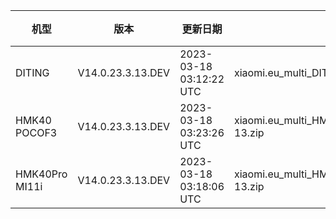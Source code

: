 | 机型 | 版本 | 更新日期 | 文件名 | 大小 | 下载链接 |
| ---- | ---- | ---- | ---- | ---- | ---- |
| DITING | V14.0.23.3.13.DEV | 2023-03-18 03:12:22 UTC | xiaomi.eu_multi_DITING_V14.0.23.3.13.DEV_v14-13.zip | 5.2 GB | [SourceForge](https://sourceforge.net/projects/xiaomi-eu-multilang-miui-roms/files/xiaomi.eu/MIUI-WEEKLY-RELEASES/V14.0.23.3.13.DEV/xiaomi.eu_multi_DITING_V14.0.23.3.13.DEV_v14-13.zip/download) |
| HMK40 POCOF3 | V14.0.23.3.13.DEV | 2023-03-18 03:23:26 UTC | xiaomi.eu_multi_HMK40_POCOF3_V14.0.23.3.13.DEV_v14-13.zip | 4.3 GB | [SourceForge](https://sourceforge.net/projects/xiaomi-eu-multilang-miui-roms/files/xiaomi.eu/MIUI-WEEKLY-RELEASES/V14.0.23.3.13.DEV/xiaomi.eu_multi_HMK40_POCOF3_V14.0.23.3.13.DEV_v14-13.zip/download) |
| HMK40Pro MI11i | V14.0.23.3.13.DEV | 2023-03-18 03:18:06 UTC | xiaomi.eu_multi_HMK40Pro_MI11i_V14.0.23.3.13.DEV_v14-13.zip | 4.8 GB | [SourceForge](https://sourceforge.net/projects/xiaomi-eu-multilang-miui-roms/files/xiaomi.eu/MIUI-WEEKLY-RELEASES/V14.0.23.3.13.DEV/xiaomi.eu_multi_HMK40Pro_MI11i_V14.0.23.3.13.DEV_v14-13.zip/download) |
